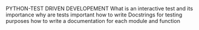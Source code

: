 PYTHON-TEST DRIVEN DEVELOPEMENT
What is an interactive test and its importance
why are tests important
how to write Docstrings for testing purposes
how to write a documentation for each module and function

